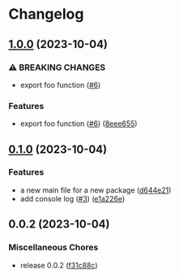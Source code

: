 # Changelog

## [1.0.0](https://github.com/silvester-pari/release-please-monorepo-test/compare/a-v0.1.0...a-v1.0.0) (2023-10-04)


### ⚠ BREAKING CHANGES

* export foo function ([#6](https://github.com/silvester-pari/release-please-monorepo-test/issues/6))

### Features

* export foo function ([#6](https://github.com/silvester-pari/release-please-monorepo-test/issues/6)) ([8eee655](https://github.com/silvester-pari/release-please-monorepo-test/commit/8eee655aec88061f8c738cfd3849c56e1db92415))

## [0.1.0](https://github.com/silvester-pari/release-please-monorepo-test/compare/a-v0.0.2...a-v0.1.0) (2023-10-04)


### Features

* a new main file for a new package ([d644e21](https://github.com/silvester-pari/release-please-monorepo-test/commit/d644e210ab7597085cd899e2001246a047c93536))
* add console log ([#3](https://github.com/silvester-pari/release-please-monorepo-test/issues/3)) ([e1a226e](https://github.com/silvester-pari/release-please-monorepo-test/commit/e1a226e7b2df022c72b6b45a6e536cff3eabd7a0))

## 0.0.2 (2023-10-04)

### Miscellaneous Chores

- release 0.0.2 ([f31c88c](https://github.com/silvester-pari/release-please-monorepo-test/commit/f31c88cd3fd7684a68680a557ce06ec68234f08d))

